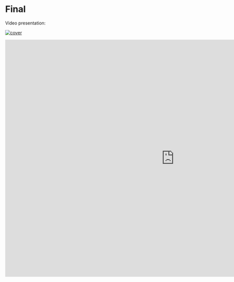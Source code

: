 # Final

Video presentation:

[![cover](https://cloud.githubusercontent.com/assets/14355257/22916172/cc324852-f2cc-11e6-9fe0-0fcbc9e9f0da.png)](https://www.youtube.com/watch?v=xdxGRdVw0zE)

<iframe width='1080' height='760' src="https://www.youtube.com/v/=xdxGRdVw0zE" frameborder="0" allowfullscreen></iframe>
